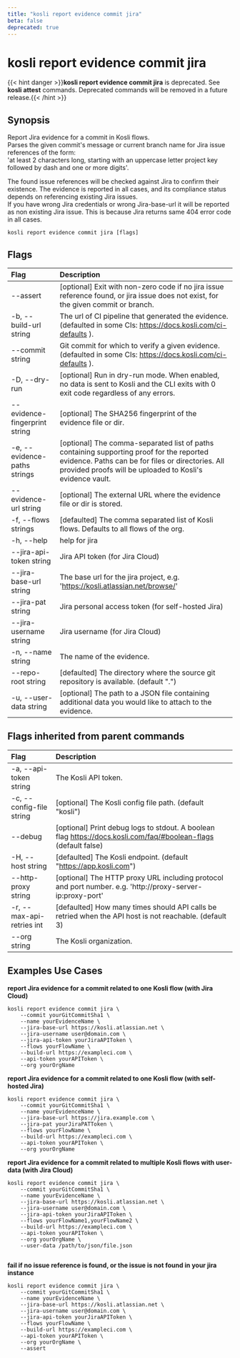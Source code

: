 ```yaml
---
title: "kosli report evidence commit jira"
beta: false
deprecated: true
---
```


# kosli report evidence commit jira

{{< hint danger >}}**kosli report evidence commit jira** is deprecated. See **kosli attest** commands.  Deprecated commands will be removed in a future release.{{< /hint >}}
## Synopsis

Report Jira evidence for a commit in Kosli flows.  
Parses the given commit's message or current branch name for Jira issue references of the 
form:  
'at least 2 characters long, starting with an uppercase letter project key followed by
dash and one or more digits'. 

The found issue references will be checked against Jira to confirm their existence.
The evidence is reported in all cases, and its compliance status depends on referencing
existing Jira issues.  
If you have wrong Jira credentials or wrong Jira-base-url it will be reported as non existing Jira issue.
This is because Jira returns same 404 error code in all cases.


```shell
kosli report evidence commit jira [flags]
```

## Flags
| Flag | Description |
| :--- | :--- |
|        --assert  |  [optional] Exit with non-zero code if no jira issue reference found, or jira issue does not exist, for the given commit or branch.  |
|    -b, --build-url string  |  The url of CI pipeline that generated the evidence. (defaulted in some CIs: https://docs.kosli.com/ci-defaults ).  |
|        --commit string  |  Git commit for which to verify a given evidence. (defaulted in some CIs: https://docs.kosli.com/ci-defaults ).  |
|    -D, --dry-run  |  [optional] Run in dry-run mode. When enabled, no data is sent to Kosli and the CLI exits with 0 exit code regardless of any errors.  |
|        --evidence-fingerprint string  |  [optional] The SHA256 fingerprint of the evidence file or dir.  |
|    -e, --evidence-paths strings  |  [optional] The comma-separated list of paths containing supporting proof for the reported evidence. Paths can be for files or directories. All provided proofs will be uploaded to Kosli's evidence vault.  |
|        --evidence-url string  |  [optional] The external URL where the evidence file or dir is stored.  |
|    -f, --flows strings  |  [defaulted] The comma separated list of Kosli flows. Defaults to all flows of the org.  |
|    -h, --help  |  help for jira  |
|        --jira-api-token string  |  Jira API token (for Jira Cloud)  |
|        --jira-base-url string  |  The base url for the jira project, e.g. 'https://kosli.atlassian.net/browse/'  |
|        --jira-pat string  |  Jira personal access token (for self-hosted Jira)  |
|        --jira-username string  |  Jira username (for Jira Cloud)  |
|    -n, --name string  |  The name of the evidence.  |
|        --repo-root string  |  [defaulted] The directory where the source git repository is available. (default ".")  |
|    -u, --user-data string  |  [optional] The path to a JSON file containing additional data you would like to attach to the evidence.  |


## Flags inherited from parent commands
| Flag | Description |
| :--- | :--- |
|    -a, --api-token string  |  The Kosli API token.  |
|    -c, --config-file string  |  [optional] The Kosli config file path. (default "kosli")  |
|        --debug  |  [optional] Print debug logs to stdout. A boolean flag https://docs.kosli.com/faq/#boolean-flags (default false)  |
|    -H, --host string  |  [defaulted] The Kosli endpoint. (default "https://app.kosli.com")  |
|        --http-proxy string  |  [optional] The HTTP proxy URL including protocol and port number. e.g. 'http://proxy-server-ip:proxy-port'  |
|    -r, --max-api-retries int  |  [defaulted] How many times should API calls be retried when the API host is not reachable. (default 3)  |
|        --org string  |  The Kosli organization.  |


## Examples Use Cases

**report Jira evidence for a commit related to one Kosli flow (with Jira Cloud)**

```shell
kosli report evidence commit jira \
	--commit yourGitCommitSha1 \
	--name yourEvidenceName \
	--jira-base-url https://kosli.atlassian.net \
	--jira-username user@domain.com \
	--jira-api-token yourJiraAPIToken \
	--flows yourFlowName \
	--build-url https://exampleci.com \
	--api-token yourAPIToken \
	--org yourOrgName

```

**report Jira evidence for a commit related to one Kosli flow (with self-hosted Jira)**

```shell
kosli report evidence commit jira \
	--commit yourGitCommitSha1 \
	--name yourEvidenceName \
	--jira-base-url https://jira.example.com \
	--jira-pat yourJiraPATToken \
	--flows yourFlowName \
	--build-url https://exampleci.com \
	--api-token yourAPIToken \
	--org yourOrgName

```

**report Jira  evidence for a commit related to multiple Kosli flows with user-data (with Jira Cloud)**

```shell
kosli report evidence commit jira \
	--commit yourGitCommitSha1 \
	--name yourEvidenceName \
	--jira-base-url https://kosli.atlassian.net \
	--jira-username user@domain.com \
	--jira-api-token yourJiraAPIToken \
	--flows yourFlowName1,yourFlowName2 \
	--build-url https://exampleci.com \
	--api-token yourAPIToken \
	--org yourOrgName \
	--user-data /path/to/json/file.json


```

**fail if no issue reference is found, or the issue is not found in your jira instance**

```shell
kosli report evidence commit jira \
	--commit yourGitCommitSha1 \
	--name yourEvidenceName \
	--jira-base-url https://kosli.atlassian.net \
	--jira-username user@domain.com \
	--jira-api-token yourJiraAPIToken \
	--flows yourFlowName \
	--build-url https://exampleci.com \
	--api-token yourAPIToken \
	--org yourOrgName \
	--assert
```

